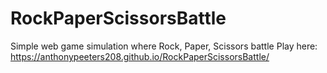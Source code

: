 # RockPaperScissorsBattle
Simple web game simulation where Rock, Paper, Scissors battle
Play here: https://anthonypeeters208.github.io/RockPaperScissorsBattle/
